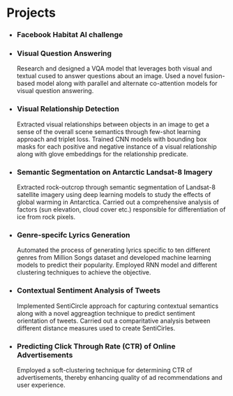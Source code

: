 <h1>Projects</h1>
<ul>
  <h3><li>Facebook Habitat AI challenge</li></h3>
   
  <h3><li>Visual Question Answering</li></h3>
  Research and designed a VQA model that leverages both visual and textual cused to answer questions about an image. Used a novel fusion-based model along with       parallel and alternate co-attention models for visual question answering.
  <h3><li>Visual Relationship Detection</li></h3>
  Extracted visual relationships between objects in an image to get a sense of the overall scene semantics through few-shot learning approach and triplet loss.       Trained CNN models with bounding box masks for each positive and negative instance of a visual relationship along with glove embeddings for the relationship         predicate.  
  <h3><li>Semantic Segmentation on Antarctic Landsat-8 Imagery</li></h3>
  Extracted rock-outcrop through semantic segmentation of Landsat-8 satellite imagery using deep learning models to study the effects of global warming in             Antarctica. Carried out a comprehensive analysis of factors (sun elevation, cloud cover etc.) responsible for differentiation of ice from rock pixels.
  <h3><li>Genre-specifc Lyrics Generation</li></h3>
  Automated the process of generating lyrics specific to ten different genres from Million Songs dataset and developed machine learning models to predict their       popularity. Employed RNN model and different clustering techniques to achieve the objective. 
  <h3><li>Contextual Sentiment Analysis of Tweets</li></h3>
  Implemented SentiCircle approach for capturing contextual semantics along with a novel aggreagtion technique to predict sentiment orientation of tweets. Carried     out a comparitative analysis between different distance measures used to create SentiCirles.   
  <h3><li>Predicting Click Through Rate (CTR) of Online Advertisements</li></h3>
  Employed a soft-clustering technique for determining CTR of advertisements, thereby enhancing quality of ad recommendations and user experience. 
 </ul>
